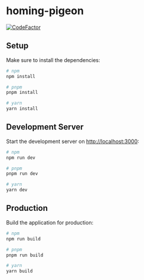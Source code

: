 # homing-pigeon

[![CodeFactor](https://www.codefactor.io/repository/github/cyf/homing-pigeon-dev/badge)](https://www.codefactor.io/repository/github/cyf/homing-pigeon-dev)

## Setup

Make sure to install the dependencies:

```bash
# npm
npm install

# pnpm
pnpm install

# yarn
yarn install
```

## Development Server

Start the development server on [http://localhost:3000](http://localhost:3000):

```bash
# npm
npm run dev

# pnpm
pnpm run dev

# yarn
yarn dev
```

## Production

Build the application for production:

```bash
# npm
npm run build

# pnpm
pnpm run build

# yarn
yarn build
```
